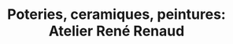 ---
title: "Poteries, ceramiques, peintures: Atelier René Renaud"
url: /la-chapelle-des-pots/poteries-ceramiques-peintures-atelier-rene-renaud/
shop: poterie
---